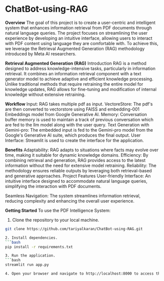 # ChatBot-using-RAG


**Overview**
The goal of this project is to create a user-centric and intelligent system that enhances information retrieval from PDF documents through natural language queries. The project focuses on streamlining the user experience by developing an intuitive interface, allowing users to interact with PDF content using language they are comfortable with. To achieve this, we leverage the Retrieval Augmented Generation (RAG) methodology introduced by Meta AI researchers.


**Retrieval Augmented Generation (RAG)**
Introduction
RAG is a method designed to address knowledge-intensive tasks, particularly in information retrieval. It combines an information retrieval component with a text generator model to achieve adaptive and efficient knowledge processing. Unlike traditional methods that require retraining the entire model for knowledge updates, RAG allows for fine-tuning and modification of internal knowledge without extensive retraining.

**Workflow**
Input: RAG takes multiple pdf as input.
VectoreStore: The pdf's are then converted to vectorstore using FAISS and embedding-001 Embeddings model from Google Generative AI.
Memory: Conversation buffer memory is used to maintain a track of previous conversation which are fed to the llm model along with the user query.
Text Generation with Gemini-pro: The embedded input is fed to the Gemini-pro model from the Google's Generative AI suite, which produces the final output.
User Interface: Streamlit is used to create the interface for the application.

**Benefits**
Adaptability: RAG adapts to situations where facts may evolve over time, making it suitable for dynamic knowledge domains.
Efficiency: By combining retrieval and generation, RAG provides access to the latest information without the need for extensive model retraining.
Reliability: The methodology ensures reliable outputs by leveraging both retrieval-based and generative approaches.
Project Features
User-friendly Interface: An intuitive interface designed to accommodate natural language queries, simplifying the interaction with PDF documents.

Seamless Navigation: The system streamlines information retrieval, reducing complexity and enhancing the overall user experience.

**Getting Started**
To use the PDF Intelligence System:

1. Clone the repository to your local machine.
```bash
git clone https://github.com/tariyalkaran/ChatBot-using-RAG.git

2. Install dependencies.
```bash
pip install -r requirements.txt

3. Run the application.
```bash
streamlit run app.py

4. Open your browser and navigate to http://localhost:8000 to access the user interface.





